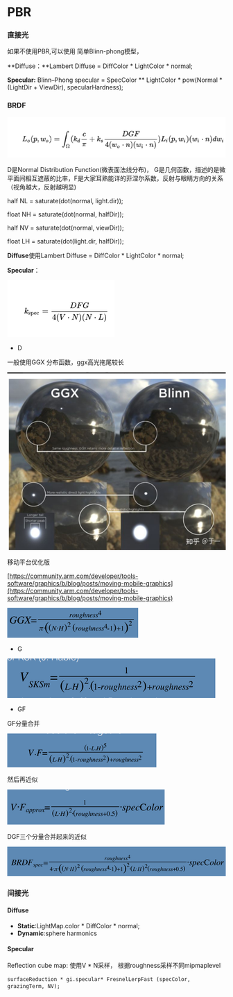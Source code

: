 # PBR

### 直接光

如果不使用PBR,可以使用 简单Blinn-phong模型，

**Diffuse：**Lambert Diffuse = DiffColor \* LightColor \* normal;

**Specular:**  Blinn–Phong specular = SpecColor \*\* LightColor \* pow\(Normal \* \(LightDir + ViewDir\), specularHardness\);

### BRDF



![BRDF&#x65B9;&#x7A0B;](../../../.gitbook/assets/image%20%28142%29.png)

D是Normal Distribution Function\(微表面法线分布\)， G是几何函数，描述的是微平面间相互遮蔽的比率，F是大家耳熟能详的菲涅尔系数，反射与眼睛方向的关系（视角越大，反射越明显\)

half NL = saturate\(dot\(normal, light.dir\)\); 

float NH = saturate\(dot\(normal, halfDir\)\); 

half NV = saturate\(dot\(normal, viewDir\)\); 

float LH = saturate\(dot\(light.dir, halfDir\)\);

**Diffuse**使用Lambert Diffuse = DiffColor \* LightColor \* normal;

**Specular**：

![Cook-Torrance&#x6A21;&#x578B;](../../../.gitbook/assets/image%20%28145%29.png)

* D

一般使用GGX 分布函数，ggx高光拖尾较长

![GGX&#x4E0E;Blinn&#x5DEE;&#x5F02;](../../../.gitbook/assets/image%20%28143%29.png)

移动平台优化版

[https://community.arm.com/developer/tools-software/graphics/b/blog/posts/moving-mobile-graphics](https://community.arm.com/developer/tools-software/graphics/b/blog/posts/moving-mobile-graphics)

![D&#x5206;&#x91CF;\(&#x8003;&#x8651;N,H ,Roughness\)](../../../.gitbook/assets/image%20%28148%29.png)

* G

![G&#x5206;&#x91CF;&#xFF08;&#x8003;&#x8651;L, H, roughness\)](../../../.gitbook/assets/image%20%28151%29.png)

* GF

GF分量合并

![VF&#x5206;&#x91CF;](../../../.gitbook/assets/image%20%28138%29.png)

然后再近似

![](../../../.gitbook/assets/image%20%28146%29.png)

DGF三个分量合并起来的近似

![Optimal mobile PBR\(unity&#x4F1A;&#x5C11;&#x4E00;&#x4E2A;PI&#x5206;&#x91CF;\)](../../../.gitbook/assets/image%20%28149%29.png)

###  间接光

#### Diffuse

* **Static**:LightMap.color \*  DiffColor  \* normal;
* **Dynamic**:sphere harmonics

#### Specular

Reflection cube map: 使用V \* N采样， 根据roughness采样不同mipmaplevel

```text
surfaceReduction * gi.specular* FresnelLerpFast (specColor, grazingTerm, NV);
```




